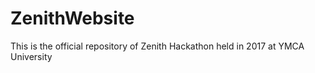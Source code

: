 # ZenithWebsite
This is the official repository of Zenith Hackathon held in 2017 at YMCA University
